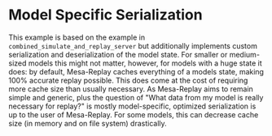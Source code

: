 # Model Specific Serialization
This example is based on the example in `combined_simulate_and_replay_server` but additionally implements custom serialization and deserialization of the model state. 
For smaller or medium-sized models this might not matter, however, for models with a huge state it does: by default, Mesa-Replay caches everything of a models state, making 100% accurate replay possible. 
This does come at the cost of requiring more cache size than usually necessary. 
As Mesa-Replay aims to remain simple and generic, plus the question of "What data from my model is really necessary for replay?" is mostly model-specific, optimized serialization is up to the user of Mesa-Replay. 
For some models, this can decrease cache size (in memory and on file system) drastically.